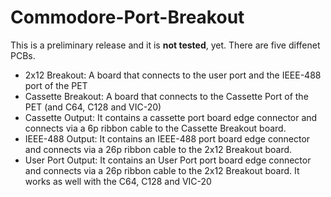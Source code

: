 # Commodore-Port-Breakout
This is a preliminary release and it is <b>not tested</b>, yet.
There are five diffenet PCBs.
* 2x12 Breakout: A board that connects to the user port and the IEEE-488 port of the PET
* Cassette Breakout: A board that connects to the Cassette Port of the PET (and C64, C128 and VIC-20)
* Cassette Output: It contains a cassette port board edge connector and connects via a 6p ribbon cable to the Cassette Breakout board.
* IEEE-488 Output: It contains an IEEE-488  port board edge connector and connects via a 26p ribbon cable to the 2x12 Breakout board.
* User Port Output: It contains an User Port port board edge connector and connects via a 26p ribbon cable to the 2x12 Breakout board. It works as well with the C64, C128 and VIC-20
